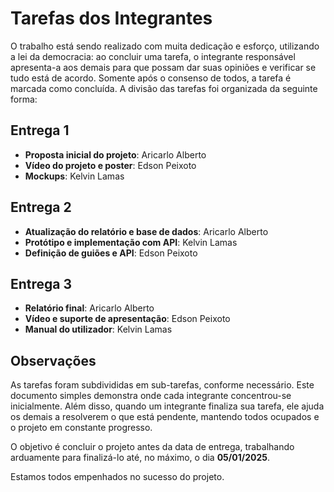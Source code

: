 # Tarefas dos Integrantes

O trabalho está sendo realizado com muita dedicação e esforço, utilizando a lei da democracia: ao concluir uma tarefa, o integrante responsável apresenta-a aos demais para que possam dar suas opiniões e verificar se tudo está de acordo. Somente após o consenso de todos, a tarefa é marcada como concluída. A divisão das tarefas foi organizada da seguinte forma:

## Entrega 1
- **Proposta inicial do projeto**: Aricarlo Alberto  
- **Vídeo do projeto e poster**: Edson Peixoto  
- **Mockups**: Kelvin Lamas  

## Entrega 2
- **Atualização do relatório e base de dados**: Aricarlo Alberto  
- **Protótipo e implementação com API**: Kelvin Lamas  
- **Definição de guiões e API**: Edson Peixoto  

## Entrega 3
- **Relatório final**: Aricarlo Alberto  
- **Vídeo e suporte de apresentação**: Edson Peixoto  
- **Manual do utilizador**: Kelvin Lamas  

## Observações
As tarefas foram subdivididas em sub-tarefas, conforme necessário. Este documento simples demonstra onde cada integrante concentrou-se inicialmente. Além disso, quando um integrante finaliza sua tarefa, ele ajuda os demais a resolverem o que está pendente, mantendo todos ocupados e o projeto em constante progresso.

O objetivo é concluir o projeto antes da data de entrega, trabalhando arduamente para finalizá-lo até, no máximo, o dia **05/01/2025**.

Estamos todos empenhados no sucesso do projeto.
